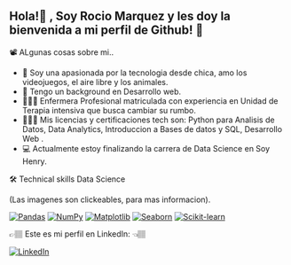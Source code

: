 ## Hola!👋 , Soy Rocio Marquez y les doy la bienvenida a mi perfil de Github! 🤍

📽 ALgunas cosas sobre mi..

- 🔭 Soy una apasionada por la tecnologia desde chica, amo los videojuegos, el aire libre y los animales.
- 🌱 Tengo un background en Desarrollo web.
- 👩🏽‍⚕️ Enfermera Profesional matriculada con experiencia en Unidad de Terapia intensiva que busca cambiar su rumbo.
- 👩🏽‍🎓 Mis licencias y certificaciones tech son: Python para Analisis de Datos, Data Analytics, Introduccion a Bases de datos y SQL, Desarrollo Web .
- 💻 Actualmente estoy finalizando la carrera de Data Science en Soy Henry.


   
🛠  Technical skills Data Science  

(Las imagenes son clickeables, para mas informacion).  

<a href="https://pandas.pydata.org/"><img src="https://img.shields.io/badge/pandas-%23150458.svg?style=for-the-badge&logo=pandas&logoColor=white" alt="Pandas" /></a>  <a href="https://numpy.org/"><img src="https://img.shields.io/badge/numpy-%23013243.svg?style=for-the-badge&logo=numpy&logoColor=white" alt="NumPy" /></a>  <a href="https://matplotlib.org/"><img src="https://img.shields.io/badge/Matplotlib-%23ffffff.svg?style=for-the-badge&logo=Matplotlib&logoColor=black" alt="Matplotlib" /></a>  <a href="https://seaborn.pydata.org/"><img src="https://img.shields.io/badge/Seaborn-%2370399F.svg?style=for-the-badge&logo=seaborn&logoColor=white" alt="Seaborn" /></a>  <a href="https://scikit-learn.org/"><img src="https://img.shields.io/badge/scikit--learn-%23F7931E.svg?style=for-the-badge&logo=scikit-learn&logoColor=white" alt="Scikit-learn" /></a>  




👉🏽 Este es mi perfil en LinkedIn: 👈🏽  


[![LinkedIn](https://img.icons8.com/ios-filled/50/000000/linkedin.png)](https://www.linkedin.com/in/rociomarquezz/)






